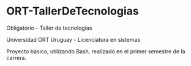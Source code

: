 # ORT-TallerDeTecnologias
Obligatorio - Taller de tecnologías 

Universidad ORT Uruguay - Licenciatura en sistemas

Proyecto básico, utilizando Bash, realizado en el primer semestre de la carrera.
